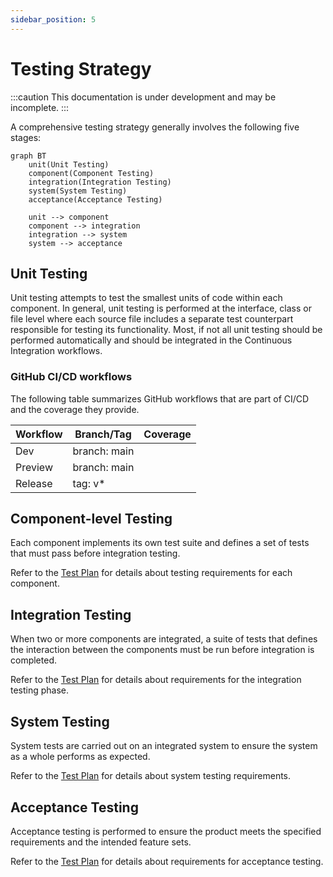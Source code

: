 ```yaml
---
sidebar_position: 5
---
```


# Testing Strategy

:::caution
This documentation is under development and may be incomplete.
:::

A comprehensive testing strategy generally involves the following five stages:

```mermaid
graph BT
    unit(Unit Testing)
    component(Component Testing)
    integration(Integration Testing)
    system(System Testing)
    acceptance(Acceptance Testing)

    unit --> component
    component --> integration
    integration --> system
    system --> acceptance
```

## Unit Testing

Unit testing attempts to test the smallest units of code within each component.
In general, unit testing is performed at the interface, class or file level 
where each source file includes a separate test counterpart responsible for 
testing its functionality. Most, if not all unit testing should be performed 
automatically and should be integrated in the Continuous Integration workflows. 

### GitHub CI/CD workflows

The following table summarizes GitHub workflows that are part of CI/CD and the
coverage they provide.

| Workflow | Branch/Tag   | Coverage |
|----------|--------------|----------|
| Dev | branch: main | |
| Preview | branch: main | |
| Release | tag: v* | | 


## Component-level Testing

Each component implements its own test suite and defines a set of tests that 
must pass before integration testing.

Refer to the [Test Plan](/docs/reference/test_plan) for details about 
testing requirements for each component.

## Integration Testing

When two or more components are integrated, a suite of tests that defines the
interaction between the components must be run before integration is completed.

Refer to the [Test Plan](/docs/reference/test_plan) for details about
 requirements for the integration testing phase.

## System Testing

System tests are carried out on an integrated system to ensure the system as a
whole performs as expected. 

Refer to the [Test Plan](/docs/reference/test_plan) for details about
system testing requirements.

## Acceptance Testing

Acceptance testing is performed to ensure the product meets the specified 
requirements and the intended feature sets.

Refer to the [Test Plan](/docs/reference/test_plan) for details about
 requirements for acceptance testing.


